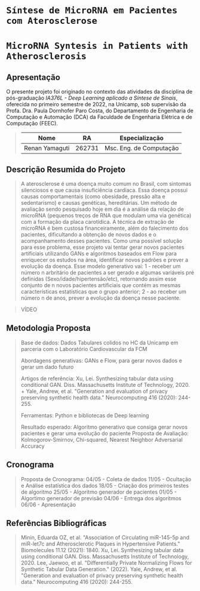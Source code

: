 # `Síntese de MicroRNA em Pacientes com Aterosclerose`
# `MicroRNA Syntesis in Patients with Atherosclerosis `

## Apresentação
O presente projeto foi originado no contexto das atividades da disciplina de pós-graduação *IA376L - Deep Learning aplicado a Síntese de Sinais*, 
oferecida no primeiro semestre de 2022, na Unicamp, sob supervisão da Profa. Dra. Paula Dornhofer Paro Costa, do Departamento de Engenharia de Computação e Automação (DCA) da Faculdade de Engenharia Elétrica e de Computação (FEEC).

> |Nome  | RA | Especialização|
> |--|--|--|
> | Renan Yamaguti | 262731  | Msc. Eng. de Computação|



## Descrição Resumida do Projeto
> A aterosclerose é uma doença muito comum no Brasil, com sintomas silenciosos e que causa insuficiência cardíaca. Essa doença possui causas comportamentais (como obesidade, pressão alta e sedentarismo) e causas genéticas, hereditárias. Um método de avaliação sendo pesquisado hoje em dia é a análise da relação de microRNA (pequenos treços de RNA que modulam uma via genética) com a formação da placa carotídica. A técnica de extração de microRNA é bem custosa financeiramente, além do falecimento dos pacientes, dificultando a obtenção de novos dados e o acompanhamento desses pacientes. 
> Como uma possível solução para esse problema, esse projeto vai tentar gerar novos pacientes artificiais utilizando GANs e algoritmos baseados em Flow para enriquecer os estudos na área, identificar novos padrões e prever a evolução da doença. Esse modelo generativo vai:
> 1 - receber um número n arbritário de pacientes a ser gerado e algumas variáveis pré definidas (Sexo/idade/hipertensão/etc), retornando assim esse conjunto de n novos pacientes artificiais que contém as mesmas características estatísticas que o grupo anterior;
> 2 - ao receber um número n de anos, prever a evolução da doença nesse paciente.

> VÍDEO

## Metodologia Proposta
> Base de dados: Dados Tabulares colidos no HC da Unicamp em parceria com o Laboratório Cardiovascular da FCM
> 
> Abordagens generativas: GANs e Flow, para gerar novos dados e gerar um dado futuro
> 
> Artigos de referência: Xu, Lei. Synthesizing tabular data using conditional GAN. Diss. Massachusetts Institute of Technology, 2020. + Yale, Andrew, et al. "Generation and evaluation of privacy preserving synthetic health data." Neurocomputing 416 (2020): 244-255. 
> 
> Ferramentas: Python e bibliotecas de Deep learning
> 
> Resultado esperado: Algoritmo generativo que consiga gerar novos pacientes e gerar uma evolução do paciente
> Proposta de Avaliação: Kolmogorov-Smirnov, Chi-squared, Nearest Neighbor Adversarial Accuracy 

## Cronograma
> Proposta de Cronograma: 
> 04/05 - Coleta de dados
> 11/05 - Ocultação e Análise estatística dos dados
> 18/05 - Criação dos primeiros testes de algoritmo
> 25/05 - Algoritmo generador de pacientes
> 01/05 - Algortimo generador de previsão 
> 04/06 - Entrega dos algoritmos
> 06/06 - Apresentação 

## Referências Bibliográficas
> Minin, Eduarda OZ, et al. "Association of Circulating miR-145-5p and miR-let7c and Atherosclerotic Plaques in Hypertensive Patients." Biomolecules 11.12 (2021): 1840.
> Xu, Lei. Synthesizing tabular data using conditional GAN. Diss. Massachusetts Institute of Technology, 2020.
> Lee, Jaewoo, et al. "Differentially Private Normalizing Flows for Synthetic Tabular Data Generation." (2022).
> Yale, Andrew, et al. "Generation and evaluation of privacy preserving synthetic health data." Neurocomputing 416 (2020): 244-255.
